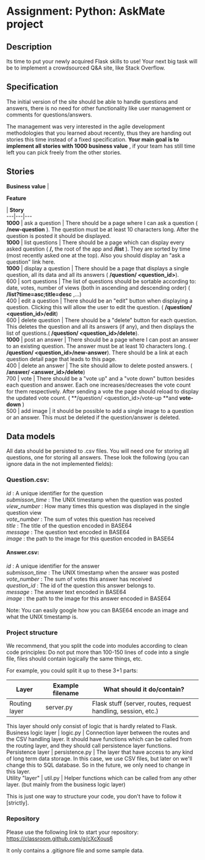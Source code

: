# Assignment: Python: AskMate project

## Description

Its time to put your newly acquired Flask skills to use! Your next big task will be to implement a crowdsourced Q&A site, like Stack Overflow.

## Specification

The initial version of the site should be able to handle questions and answers, there is no need for other functionality like user management or comments for questions/answers.

The management was very interested in the agile development methodologies that you learned about recently, thus they are handing out stories this time instead of a fixed specification. **Your main goal is to implement all stories with 1000 business value** , if your team has still time left you can pick freely from the other stories. 

## Stories

**Business value** | 

**Feature**

| **Story**  
---|---|---  
**1000** |  ask a question | There should be a page where I can ask a question ( **/new-question** ). The question must be at least 10 characters long. After the question is posted it should be displayed.  
**1000** |  list questions | There should be a page which can display every asked question ( **/,** the root of the app and **/list** ). They are sorted by time (most recently asked one at the top). Also you should display an "ask a question" link here.  
**1000** |  display a question | There should be a page that displays a single question, all its data and all its answers ( **/question/ <question_id>**).  
600 | sort questions | The list of questions should be sortable according to: date, votes, number of views (both in ascending and descending order) ( **/list?time=asc;title=desc** ,...)  
400 | edit a question | There should be an "edit" button when displaying a question. Clicking this will allow the user to edit the question. ( **/question/ <question_id>/edit**)  
600 | delete question | There should be a "delete" button for each question. This deletes the question and all its answers (if any), and then displays the list of questions.( **/question/ <question_id>/delete**).  
**1000** |  post an answer | There should be a page where I can post an answer to an existing question. The answer must be at least 10 characters long. ( **/question/ <question_id>/new-answer**). There should be a link at each question detail page that leads to this page.  
400 | delete an answer | The site should allow to delete posted answers. ( **/answer/ <answer_id>/delete**)  
700 | vote | There should be a "vote up" and a "vote down" button besides each question and answer. Each one increases/decreases the vote count for them respectively. After sending a vote the page should reload to display the updated vote count. ( **/question/ <question_id>/vote-up **and **vote-down** )  
500 | add image | it should be possible to add a single image to a question or an answer. This must be deleted if the question/answer is deleted.  
  
## Data models

All data should be persisted to .csv files. You will need one for storing all questions, one for storing all answers. These look the following (you can ignore data in the not implemented fields):

### Question.csv:

_id_ : A unique identifier for the question  
 _submisson_time_ : The UNIX timestamp when the question was posted  
 _view_number_ : How many times this question was displayed in the single question view  
 _vote_number_ : The sum of votes this question has received  
 _title_ : The title of the question encoded in BASE64  
 _message_ : The question text encoded in BASE64  
 _image_ : the path to the image for this question encoded in BASE64

#### Answer.csv:

_id_ : A unique identifier for the answer  
 _submisson_time_ : The UNIX timestamp when the answer was posted  
 _vote_number_ : The sum of votes this answer has received  
 _question_id_ : The id of the question this answer belongs to.  
 _message_ : The answer text encoded in BASE64  
 _image_ : the path to the image for this answer encoded in BASE64

Note: You can easily google how you can BASE64 encode an image and what the UNIX timestamp is.

### Project structure

We recommend, that you split the code into modules according to clean code principles: Do not put more than 100-150 lines of code into a single file, files should contain logically the same things, etc.

For example, you could split it up to these 3+1 parts:

**Layer** | **Example filename** | **What should it do/contain?**  
---|---|---  
Routing layer | server.py | Flask stuff (server, routes, request handling, session, etc.)  
This layer should only consist of logic that is hardly related to Flask.  
Business logic layer | logic.py | Connection layer between the routes and the CSV handling layer. It should have functions which can be called from the routing layer, and they should call persistence layer functions.  
Persistence layer | persistence.py | The layer that have access to any kind of long term data storage. In this case, we use CSV files, but later on we'll change this to SQL database. So in the future, we only need to change in this layer.  
Utility "layer" | util.py | Helper functions which can be called from any other layer. (but mainly from the business logic layer)  
  
This is just one way to structure your code, you don't have to follow it [strictly].

### Repository

Please use the following link to start your repository: <https://classroom.github.com/g/cXcXous6>

It only contains a .gitignore file and some sample data. 



